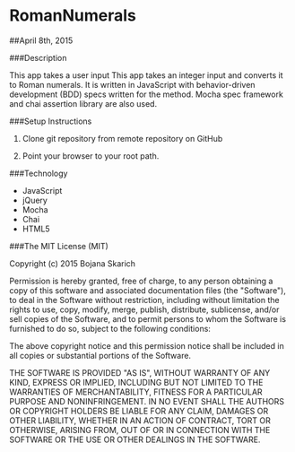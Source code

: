 # RomanNumerals

##April 8th, 2015

###Description

This app takes a user input 
This app takes an integer input and converts it to Roman numerals. It is written in JavaScript with behavior-driven development (BDD) specs written for the method. Mocha spec framework and chai assertion library are also used. 


###Setup Instructions

1. Clone git repository from remote repository on GitHub

2. Point your browser to your root path. 


###Technology

* JavaScript
* jQuery
* Mocha
* Chai
* HTML5


###The MIT License (MIT)

Copyright (c) 2015 Bojana Skarich

Permission is hereby granted, free of charge, to any person obtaining a copy of this software and associated documentation files (the "Software"), to deal in the Software without restriction, including without limitation the rights to use, copy, modify, merge, publish, distribute, sublicense, and/or sell copies of the Software, and to permit persons to whom the Software is furnished to do so, subject to the following conditions:

The above copyright notice and this permission notice shall be included in all copies or substantial portions of the Software.

THE SOFTWARE IS PROVIDED "AS IS", WITHOUT WARRANTY OF ANY KIND, EXPRESS OR IMPLIED, INCLUDING BUT NOT LIMITED TO THE WARRANTIES OF MERCHANTABILITY, FITNESS FOR A PARTICULAR PURPOSE AND NONINFRINGEMENT. IN NO EVENT SHALL THE AUTHORS OR COPYRIGHT HOLDERS BE LIABLE FOR ANY CLAIM, DAMAGES OR OTHER LIABILITY, WHETHER IN AN ACTION OF CONTRACT, TORT OR OTHERWISE, ARISING FROM, OUT OF OR IN CONNECTION WITH THE SOFTWARE OR THE USE OR OTHER DEALINGS IN THE SOFTWARE.



